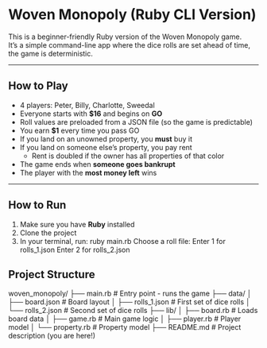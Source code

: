 # Woven Monopoly (Ruby CLI Version)

This is a beginner-friendly Ruby version of the Woven Monopoly game.  
It’s a simple command-line app where the dice rolls are set ahead of time, the game is deterministic.

---

## How to Play

- 4 players: Peter, Billy, Charlotte, Sweedal
- Everyone starts with **$16** and begins on **GO**
- Roll values are preloaded from a JSON file (so the game is predictable)
- You earn **$1** every time you pass GO
- If you land on an unowned property, you **must** buy it
- If you land on someone else’s property, you pay rent
  - Rent is doubled if the owner has all properties of that color
- The game ends when **someone goes bankrupt**
- The player with the **most money left** wins

---

##  How to Run

1. Make sure you have **Ruby** installed
2. Clone the project
3. In your terminal, run:
ruby main.rb
Choose a roll file:
Enter 1 for rolls_1.json
Enter 2 for rolls_2.json

##  Project Structure
woven_monopoly/
├── main.rb            # Entry point - runs the game
├── data/
│   ├── board.json     # Board layout
│   ├── rolls_1.json   # First set of dice rolls
│   └── rolls_2.json   # Second set of dice rolls
├── lib/
│   ├── board.rb       # Loads board data
│   ├── game.rb        # Main game logic
│   ├── player.rb      # Player model
│   └── property.rb    # Property model
├── README.md          # Project description (you are here!)
